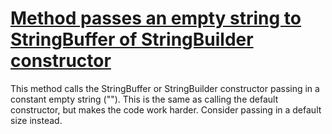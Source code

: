 # [Method passes an empty string to StringBuffer of StringBuilder constructor](http://fb-contrib.sourceforge.net/bugdescriptions.html#SPP_STRINGBUFFER_WITH_EMPTY_STRING)

This method calls the StringBuffer or StringBuilder constructor passing in a constant empty string ("").
			This is the same as calling the default constructor, but makes the code work harder. Consider passing in a
			default size instead.